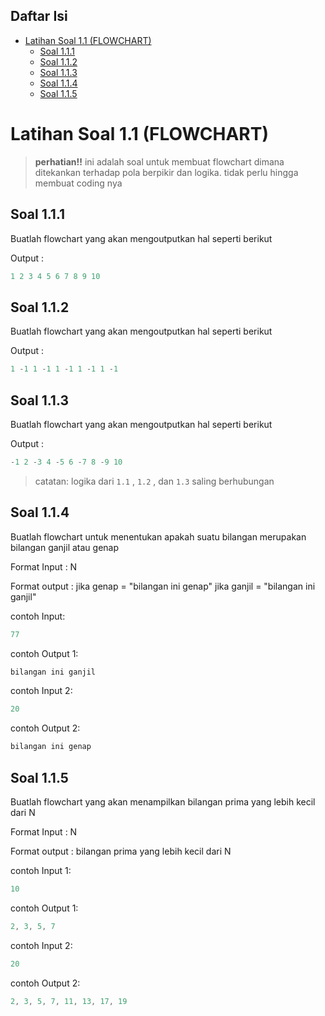 ## Daftar Isi

- [Latihan Soal 1.1 (FLOWCHART)](#Latihan-Soal-1.1-(FLOWCHART))
    + [Soal 1.1.1](#Soal-1.1.1)
    + [Soal 1.1.2](#Soal-1.1.2)
    + [Soal 1.1.3](#Soal-1.1.3)
    + [Soal 1.1.4](#Soal-1.1.4)
    + [Soal 1.1.5](#Soal-1.1.5)


# Latihan Soal 1.1 (FLOWCHART)
> **perhatian!!** ini adalah soal untuk membuat flowchart dimana ditekankan terhadap pola berpikir dan logika. tidak perlu hingga membuat coding nya

## Soal 1.1.1
Buatlah flowchart yang akan mengoutputkan hal seperti berikut

Output :

```c
1 2 3 4 5 6 7 8 9 10
```

## Soal 1.1.2
Buatlah flowchart yang akan mengoutputkan hal seperti berikut

Output :

```c
1 -1 1 -1 1 -1 1 -1 1 -1
```
## Soal 1.1.3

Buatlah flowchart yang akan mengoutputkan hal seperti berikut

Output :

```c
-1 2 -3 4 -5 6 -7 8 -9 10
```

> catatan: logika dari `1.1` , `1.2` , dan `1.3` saling berhubungan

## Soal 1.1.4
Buatlah flowchart untuk menentukan apakah suatu bilangan merupakan bilangan ganjil atau genap

Format Input :
N

Format output :
jika genap = "bilangan ini genap"
jika ganjil = "bilangan ini ganjil"

contoh Input:

```c
77
```

contoh Output 1:

```c
bilangan ini ganjil
```

contoh Input 2:

```c
20
```

contoh Output 2:

```c
bilangan ini genap
```

## Soal 1.1.5
Buatlah flowchart yang akan menampilkan bilangan prima yang lebih kecil dari N

Format Input :
N

Format output :
bilangan prima yang lebih kecil dari N

contoh Input 1:

```c
10
```

contoh Output 1:

```c
2, 3, 5, 7
```

contoh Input 2:

```c
20
```

contoh Output 2:

```c
2, 3, 5, 7, 11, 13, 17, 19
```
